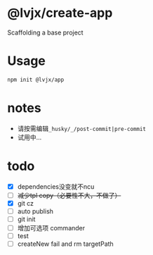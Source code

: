 # @lvjx/create-app

Scaffolding a base project

# Usage

```bash
npm init @lvjx/app
```
# notes

- 请按需编辑`_husky/_/post-commit|pre-commit`
- 试用中...

# todo

- [x] dependencies没变就不ncu
- [ ] ~~减少tpl copy（必要性不大，不做了）~~
- [x] git cz
- [ ] auto publish
- [ ] git init
- [ ] 增加可选项 commander
- [ ] test
- [ ] createNew fail and rm targetPath